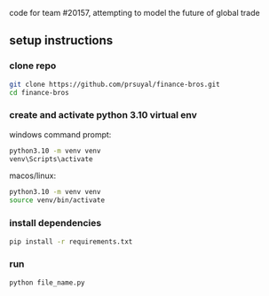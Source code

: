 code for team #20157, attempting to model the future of global trade

## setup instructions

### clone repo
```sh
git clone https://github.com/prsuyal/finance-bros.git
cd finance-bros
```

### create and activate python 3.10 virtual env
windows command prompt:
```sh
python3.10 -m venv venv
venv\Scripts\activate
```

macos/linux:
```sh
python3.10 -m venv venv
source venv/bin/activate
```

### install dependencies
```sh
pip install -r requirements.txt
```

### run
```sh
python file_name.py
```
